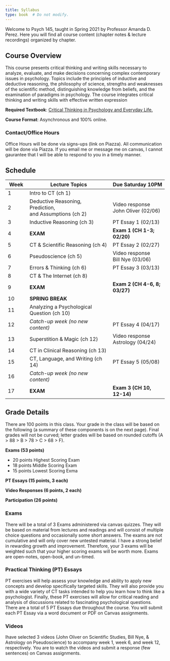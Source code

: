 ```yaml
---
title: Syllabus
type: book  # Do not modify.
---
```


Welcome to Psych 145, taught in Spring 2021 by Professor Amanda D. Perez. Here you will find all course content (chapter notes & lecture recordings) organized by chapter.

## Course Overview

This course presents critical thinking and writing skills necessary to analyze, evaluate, and make decisions concerning complex contemporary issues in psychology. Topics include the principles of inductive and deductive reasoning, the philosophy of science, strengths and weaknesses of the scientific method, distinguishing knowledge from beliefs, and the examination of paradigms in psychology. The course integrates critical thinking and writing skills with effective written expression

<b>Required Textbook</b>: <a href = "https://www.macmillanlearning.com/college/us/product/Critical-Thinking-in-Psychology-and-Everyday-Life/p/1319063144"> Critical Thinking in Psychology and Everyday Life. </a>

<b>Course Format</b>: Asynchronous and 100% online.

### Contact/Office Hours
Office Hours will be done via signs-ups (link on Piazza). All communication will be done via Piazza. If you email me or message me on canvas, I cannot gaurantee that I will be able to respond to you in a timely manner.


## Schedule

|&nbsp;Week&nbsp;| Lecture Topics   |Due Saturday 10PM   |
|---|---|---|
|1         |Intro to CT (ch 1)|   |
|2 |Deductive Reasoning, Prediction,</br> and Assumptions (ch 2)|Video response </br>John Oliver (02/06) |
|3 |Inductive Reasoning  (ch 3)|PT Essay 1 (02/13)|
|4 |<b>EXAM</b>|<b>Exam 1 (CH 1-3; 02/20)</b>|
|5 |CT & Scientific Reasoning (ch 4)|PT Essay 2 (02/27)|
|6 |Pseudoscience (ch 5)|Video response </br>Bill Nye (03/06)|
|7 |Errors & Thinking (ch 6)|PT Essay 3 (03/13)|
|8 |CT & The Internet  (ch 8)|   |
|9 |<b>EXAM</b>|<b>Exam 2 (CH 4-6, 8; 03/27)</b>|
|10 |<b>SPRING BREAK</b>| |
|11 |Analyzing a Psychological Question (ch 10)|  |
|12 |<i>Catch-up week (no new content)</i>|PT Essay 4 (04/17) |
|13 | Superstition & Magic (ch 12)  |Video response </br>Astrology (04/24)|
|14 |CT in Clinical Reasoning (ch 13)||
|15 |CT, Language, and Writing (ch 14)|PT Essay 5 (05/08)|
|16 |<i>Catch-up week (no new content)</i>||
|17 |<b>EXAM</b>|<b> Exam 3 (CH 10, 12-14) </b>|

## Grade Details
There are 100 points in this class. Your grade in the class will be based on the following (a summary of these components is on the next page). Final grades will not be curved; letter grades will be based on rounded cutoffs (A > 88 > B > 78 > C > 68 > F). 

<b> Exams (53 points) </b>
<ul>
  <li> 20 points Highest Scoring Exam </li>
  <li> 18 points Middle Scoring Exam </li>
  <li> 15 points Lowest Scoring Exma </li>
  </ul>
  
 <b> PT Essays (15 points, 3 each) </b>
 
 <b> Video Responses (6 points, 2 each) </b>
 
 <b> Participation (26 points)</b>
  
### Exams
There will be a total of 3 Exams administered via canvas quizzes. They will be based on material from lectures and readings and will consist of multiple choice questions and occasionally some short answers. The exams are not cumulative and will only cover new untested material. I have a strong belief in rewarding growth and improvement. Therefore, your 3 exams will be weighted such that your higher scoring exams will be worth more. Exams are open-notes, open-book, and un-timed. 

### Practical Thinking (PT) Essays
PT exercises will help  assess your knowledge and ability to apply new concepts and develop specifically targeted skills. They will also provide you with a wide variety of CT tasks intended to help you learn how to think like a psychologist. Finally, these PT exercises will allow for critical reading and analysis of discussions related to fascinating psychological questions. There are a total of 5 PT Essays due throughout the course. You will submit each PT Essay via a word document or PDF on Canvas assignments.

### Videos
Ihave selected 3 videos (John Oliver on Scientific Studies, Bill Nye, & Astrology on Pseudoscience) to accompany week 1, week 6, and week 12, respectively.  You are to watch the videos and submit a response (few sentences) on Canvas assignments.
